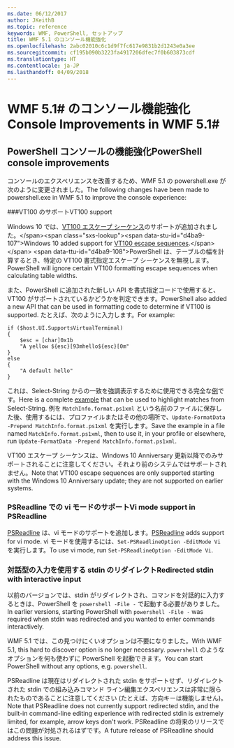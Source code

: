 ```yaml
---
ms.date: 06/12/2017
author: JKeithB
ms.topic: reference
keywords: WMF, PowerShell, セットアップ
title: WMF 5.1 のコンソール機能強化
ms.openlocfilehash: 2abc02010c6c1d9f7fc617e9831b2d1243e0a3ee
ms.sourcegitcommit: cf195b090b3223fa4917206dfec7f0b603873cdf
ms.translationtype: HT
ms.contentlocale: ja-JP
ms.lasthandoff: 04/09/2018
---
```

# <a name="console-improvements-in-wmf-51"></a><span data-ttu-id="d4ba9-103">WMF 5.1# のコンソール機能強化</span><span class="sxs-lookup"><span data-stu-id="d4ba9-103">Console Improvements in WMF 5.1#</span></span>

## <a name="powershell-console-improvements"></a><span data-ttu-id="d4ba9-104">PowerShell コンソールの機能強化</span><span class="sxs-lookup"><span data-stu-id="d4ba9-104">PowerShell console improvements</span></span>

<span data-ttu-id="d4ba9-105">コンソールのエクスペリエンスを改善するため、WMF 5.1 の powershell.exe が次のように変更されました。</span><span class="sxs-lookup"><span data-stu-id="d4ba9-105">The following changes have been made to powershell.exe in WMF 5.1 to improve the console experience:</span></span>

###<a name="vt100-support"></a><span data-ttu-id="d4ba9-106">VT100 のサポート</span><span class="sxs-lookup"><span data-stu-id="d4ba9-106">VT100 support</span></span>

<span data-ttu-id="d4ba9-107">Windows 10 では、[VT100 エスケープ シーケンス](https://msdn.microsoft.com/en-us/library/windows/desktop/mt638032(v=vs.85).aspx)のサポートが追加されました。</span><span class="sxs-lookup"><span data-stu-id="d4ba9-107">Windows 10 added support for [VT100 escape sequences](https://msdn.microsoft.com/en-us/library/windows/desktop/mt638032(v=vs.85).aspx).</span></span>
<span data-ttu-id="d4ba9-108">PowerShell は、テーブルの幅を計算するとき、特定の VT100 書式指定エスケープ シーケンスを無視します。</span><span class="sxs-lookup"><span data-stu-id="d4ba9-108">PowerShell will ignore certain VT100 formatting escape sequences when calculating table widths.</span></span>

<span data-ttu-id="d4ba9-109">また、PowerShell に追加された新しい API を書式指定コードで使用すると、VT100 がサポートされているかどうかを判定できます。</span><span class="sxs-lookup"><span data-stu-id="d4ba9-109">PowerShell also added a new API that can be used in formatting code to determine if VT100 is supported.</span></span>
<span data-ttu-id="d4ba9-110">たとえば、次のように入力します。</span><span class="sxs-lookup"><span data-stu-id="d4ba9-110">For example:</span></span>

```
if ($host.UI.SupportsVirtualTerminal)
{
    $esc = [char]0x1b
    "A yellow ${esc}[93mhello${esc}[0m"
}
else
{
    "A default hello"
}
```
<span data-ttu-id="d4ba9-111">これは、Select-String からの一致を強調表示するために使用できる完全な[例](https://gist.github.com/lzybkr/dcb973dccd54900b67783c48083c28f7)です。</span><span class="sxs-lookup"><span data-stu-id="d4ba9-111">Here is a complete [example](https://gist.github.com/lzybkr/dcb973dccd54900b67783c48083c28f7) that can be used to highlight matches from Select-String.</span></span>
<span data-ttu-id="d4ba9-112">例を `MatchInfo.format.ps1xml` という名前のファイルに保存した後、使用するには、プロファイルまたはその他の場所で、`Update-FormatData -Prepend MatchInfo.format.ps1xml` を実行します。</span><span class="sxs-lookup"><span data-stu-id="d4ba9-112">Save the example in a file named `MatchInfo.format.ps1xml`, then to use it, in your profile or elsewhere, run `Update-FormatData -Prepend MatchInfo.format.ps1xml`.</span></span>

<span data-ttu-id="d4ba9-113">VT100 エスケープ シーケンスは、Windows 10 Anniversary 更新以降でのみサポートされることに注意してください。それより前のシステムではサポートされません。</span><span class="sxs-lookup"><span data-stu-id="d4ba9-113">Note that VT100 escape sequences are only supported starting with the Windows 10 Anniversary update; they are not supported on earlier systems.</span></span>

### <a name="vi-mode-support-in-psreadline"></a><span data-ttu-id="d4ba9-114">PSReadline での vi モードのサポート</span><span class="sxs-lookup"><span data-stu-id="d4ba9-114">Vi mode support in PSReadline</span></span>

<span data-ttu-id="d4ba9-115">[PSReadline](https://github.com/lzybkr/PSReadLine) は、vi モードのサポートを追加します。</span><span class="sxs-lookup"><span data-stu-id="d4ba9-115">[PSReadline](https://github.com/lzybkr/PSReadLine) adds support for vi mode.</span></span> <span data-ttu-id="d4ba9-116">vi モードを使用するには、`Set-PSReadlineOption -EditMode Vi` を実行します。</span><span class="sxs-lookup"><span data-stu-id="d4ba9-116">To use vi mode, run `Set-PSReadlineOption -EditMode Vi`.</span></span>

### <a name="redirected-stdin-with-interactive-input"></a><span data-ttu-id="d4ba9-117">対話型の入力を使用する stdin のリダイレクト</span><span class="sxs-lookup"><span data-stu-id="d4ba9-117">Redirected stdin with interactive input</span></span>

<span data-ttu-id="d4ba9-118">以前のバージョンでは、stdin がリダイレクトされ、コマンドを対話的に入力するときは、PowerShell を `powershell -File -` で起動する必要がありました。</span><span class="sxs-lookup"><span data-stu-id="d4ba9-118">In earlier versions, starting PowerShell with `powershell -File -` was required when stdin was redirected and you wanted to enter commands interactively.</span></span>

<span data-ttu-id="d4ba9-119">WMF 5.1 では、この見つけにくいオプションは不要になりました。</span><span class="sxs-lookup"><span data-stu-id="d4ba9-119">With WMF 5.1, this hard to discover option is no longer necessary.</span></span>
<span data-ttu-id="d4ba9-120">`powershell` のようなオプションを何も使わずに PowerShell を起動できます。</span><span class="sxs-lookup"><span data-stu-id="d4ba9-120">You can start PowerShell without any options, e.g. `powershell`.</span></span>

<span data-ttu-id="d4ba9-121">PSReadline は現在はリダイレクトされた stdin をサポートせず、リダイレクトされた stdin での組み込みコマンド ライン編集エクスペリエンスは非常に限られたものであることに注意してください (たとえば、方向キーは機能しません)。</span><span class="sxs-lookup"><span data-stu-id="d4ba9-121">Note that PSReadline does not currently support redirected stdin, and the built-in command-line editing experience with redirected stdin is extremely limited, for example, arrow keys don't work.</span></span>
<span data-ttu-id="d4ba9-122">PSReadline の将来のリリースではこの問題が対処されるはずです。</span><span class="sxs-lookup"><span data-stu-id="d4ba9-122">A future release of PSReadline should address this issue.</span></span>